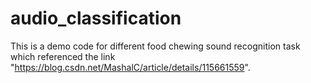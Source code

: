 # audio_classification
This is a demo code for different food chewing sound recognition task which referenced the link "https://blog.csdn.net/MashalC/article/details/115661559".
